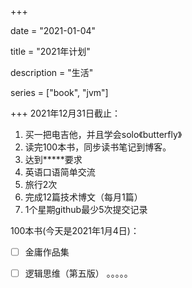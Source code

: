 +++

date = "2021-01-04"

title = "2021年计划"

description = "生活"

series = ["book", "jvm"]

+++
2021年12月31日截止：

1. 买一把电吉他，并且学会solo《butterfly》
2. 读完100本书，同步读书笔记到博客。
3. 达到*****要求
4. 英语口语简单交流
5. 旅行2次
6. 完成12篇技术博文（每月1篇）
7. 1个星期github最少5次提交记录

100本书(今天是2021年1月4日)：
- [ ] 金庸作品集
- [ ] 逻辑思维（第五版）
。。。。。















































